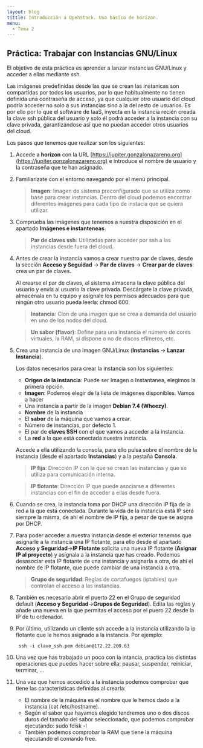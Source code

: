 ```yaml
---
layout: blog
tittle: Introducción a OpenStack. Uso básico de horizon.
menu:
  - Tema 2
---
```

## Práctica: Trabajar con Instancias GNU/Linux

El objetivo de esta práctica es aprender a lanzar instancias GNU/Linux y acceder
a ellas mediante ssh.

Las imágenes predefinidas desde las que se crean las instanicas son compartidas
por todos los usuarios, por lo que habitualmente no tienen definida una
contraseña de acceso, ya que cualquier otro usuario del cloud podría acceder no
solo a sus instancias sino a la del resto de usuarios. Es por ello por lo que el
software de IaaS, inyecta en la instancia recién creada la clave ssh pública del
usuario y solo él podrá acceder a la instancia con su clave privada,
garantizándose así que no puedan acceder otros usuarios del cloud.

Los pasos que tenemos que realizar son los siguientes:

1. Accede a **horizon** con la URL
[https://jupiter.gonzalonazareno.org](https://jupiter.gonzalonazareno.org) e
introduce el nombre de usuario y la contraseña que te han asignado.

2. Familiarízate con el entorno navegando por el menú principal.

	> **Imagen**: Imagen de sistema preconfigurado que se utiliza como base para
     crear instancias. Dentro del cloud podemos encontrar diferentes imágenes
     para cada tipo de instacia que se quiera utilizar.

3. Comprueba las imágenes que tenemos a nuestra disposición en el apartado
**Imágenes e instanteneas**.

	> **Par de claves ssh**: Utilizadas para acceder por ssh a las instancias desde
     fuera del cloud.

4. Antes de crear la instancia vamos a crear nuestro par de claves, desde la
sección **Acceso y Seguidad** -> **Par de claves** -> **Crear par de claves**:
crea un par de claves.

	Al crearse el par de claves, el sistema almacena la clave pública del usuario y
envía al usuario la clave privada. Descárgate la clave privada, almacénala en tu
equipo y asígnale los permisos adecuados para que ningún otro usuario pueda
leerla: chmod 600.

	> **Instancia**: Clon de una imagen que se crea a demanda del usuario en uno de
    los nodos del cloud.

	> **Un sabor (flavor)**: Define para una instancia el número de cores
 virtuales, la RAM, si dispone o no de discos efímeros, etc.

5. Crea una instancia de una imagen GNU/Linux (**Instancias** -> **Lanzar
Instancia**).

	Los datos necesarios para crear la instancia son los siguientes:

	* **Origen de la instancia**: Puede ser Imagen o Instantanea, elegimos la
       primera opción.
	* **Imagen**: Podemos elegir de la lista de imágenes disponibles. Vamos a
       hacer
	* Una instancia a partir de la imagen **Debian 7.4 (Wheezy)**.
	* **Nombre** de la instancia
	* El **sabor** de la máquina que vamos a crear.
	* Número de instancias, por defecto 1.
	* El par de **claves SSH** con el que vamos a acceder a la instancia.
	* La **red** a la que está conectada nuestra instancia.

	Accede a ella utilizando la consola, para ello pulsa sobre el nombre de la
  instancia (desde el apartado **Instancias**) y a la pestaña **Consola**.

	> **IP fija**: Dirección IP con la que se crean las instancias y que se utiliza
    para comunicación interna.

	> **IP flotante**: Dirección IP que puede asociarse a diferentes instancias con
    el fin de acceder a ellas desde fuera.

6. Cuando se crea, la instancia toma por DHCP una dirección IP fija de la
red a la que está conectada. Durante la vida de la instancia está IP será
siempre la misma, de ahí el nombre de IP fija, a pesar de que se asigna por
DHCP.

7.  Para poder acceder a nuestra instancia desde el exterior tenemos que
asignarle a la instancia una IP flotante, para ello desde el apartado **Acceso y
Seguridad**->**IP Flotante** solicita una nueva IP flotante (**Asignar IP al
proyecto**) y asígnala a la instancia que has creado. Podemos desasociar esta IP
flotante de una instancia y asignarla a otra, de ahí el nombre de IP flotante,
que puede cambiar de una instancia a otra.

	> **Grupo de seguridad**: Reglas de cortafuegos (iptables) que controlan el
    acceso a las instancias.

8. También es necesario abrir el puerto 22 en el Grupo de seguridad default
(**Acceso y Seguridad**->**Grupos de Seguridad**). Edita las reglas y añade una
nueva en la que permitas el acceso por el puero 22 desde la IP de tu ordenador.

9. Por último, utilizando un cliente ssh accede a la instancia utilizando la ip
flotante que le hemos asignado a la instancia. Por ejemplo:

        ssh -i clave_ssh.pem debian@172.22.200.63

10. Una vez que has trabajado un poco con la intancia, practica las distintas
operaciones que puedes hacer sobre ella: pausar, suspender, reiniciar, terminar,
...

11. Una vez que hemos accedido a la instancia podemos comprobar que tiene las
características definidas al crearla:

	* El nombre de la máquina es el nombre que le hemos dado a la instancia (cat
 /etc/hostname).
	* Según el sabor que hayamos elegido tendremos uno o dos discos duros del
 tamaño
 del sabor seleccionado, que podemos comprobar ejecutando: sudo fdisk -l
	* También podemos comprobar la RAM que tiene la máquina ejecutando el comando
 free.

